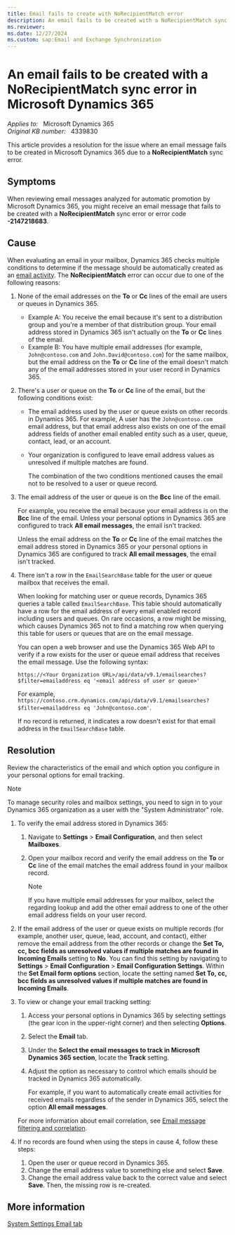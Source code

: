 ```yaml
---
title: Email fails to create with NoRecipientMatch error
description: An email fails to be created with a NoRecipientMatch sync error in Microsoft Dynamics 365.
ms.reviewer: 
ms.date: 12/27/2024
ms.custom: sap:Email and Exchange Synchronization
---
```

# An email fails to be created with a NoRecipientMatch sync error in Microsoft Dynamics 365

_Applies to:_ &nbsp; Microsoft Dynamics 365  
_Original KB number:_ &nbsp; 4339830

This article provides a resolution for the issue where an email message fails to be created in Microsoft Dynamics 365 due to a **NoRecipientMatch** sync error.

## Symptoms

When reviewing email messages analyzed for automatic promotion by Microsoft Dynamics 365, you might receive an email message that fails to be created with a **NoRecipientMatch** sync error or error code **-2147218683**.

## Cause

When evaluating an email in your mailbox, Dynamics 365 checks multiple conditions to determine if the message should be automatically created as an [email activity](/power-apps/developer/data-platform/email-activity-entities). The **NoRecipientMatch** error can occur due to one of the following reasons:

1. None of the email addresses on the **To** or **Cc** lines of the email are users or queues in Dynamics 365.
   - Example A: You receive the email because it's sent to a distribution group and you're a member of that distribution group. Your email address stored in  Dynamics 365 isn't actually on the **To** or **Cc** lines of the email.
   - Example B: You have multiple email addresses (for example, `John@contoso.com` and `John.David@contoso.com`) for the same mailbox, but the email address on the **To** or **Cc** line of the email doesn't match any of the email addresses stored in your user record in Dynamics 365.

2. There's a user or queue on the **To** or **Cc** line of the email, but the following conditions exist:
   - The email address used by the user or queue exists on other records in Dynamics 365. For example, A user has the `John@contoso.com` email address, but that email address also exists on one of the email address fields of another email enabled entity such as a user, queue, contact, lead, or an account.
   - Your organization is configured to leave email address values as unresolved if multiple matches are found.

     The combination of the two conditions mentioned causes the email not to be resolved to a user or queue record.

3. The email address of the user or queue is on the **Bcc** line of the email.

   For example, you receive the email because your email address is on the **Bcc** line of the email. Unless your personal options in Dynamics 365 are configured to track **All email messages**, the email isn't tracked.

   Unless the email address on the **To** or **Cc** line of the email matches the email address stored in Dynamics 365 or your personal options in Dynamics 365 are configured to track **All email messages**, the email isn't tracked.

4. There isn't a row in the `EmailSearchBase` table for the user or queue mailbox that receives the email.

   When looking for matching user or queue records, Dynamics 365 queries a table called `EmailSearchBase`. This table should automatically have a row for the email address of every email enabled record including users and queues. On rare occasions, a row might be missing, which causes Dynamics 365 not to find a matching row when querying this table for users or queues that are on the email message.

   You can open a web browser and use the Dynamics 365 Web API to verify if a row exists for the user or queue email address that receives the email message. Use the following syntax:

   `https://<Your Organization URL>/api/data/v9.1/emailsearches?$filter=emailaddress eq '<email address of user or queue>'`

   For example, `https://contoso.crm.dynamics.com/api/data/v9.1/emailsearches?$filter=emailaddress eq 'John@contoso.com'`.

   If no record is returned, it indicates a row doesn't exist for that email address in the `EmailSearchBase` table.

## Resolution

Review the characteristics of the email and which option you configure in your personal options for email tracking.

> [!NOTE]
> To manage security roles and mailbox settings, you need to sign in to your Dynamics 365 organization as a user with the "System Administrator" role.

1. To verify the email address stored in Dynamics 365:

   1. Navigate to **Settings** > **Email Configuration**, and then select **Mailboxes**.
   2. Open your mailbox record and verify the email address on the **To** or **Cc** line of the email matches the email address found in your mailbox record.

      > [!NOTE]
      > If you have multiple email addresses for your mailbox, select the regarding lookup and add the other email address to one of the other email address fields on your user record.

2. If the email address of the user or queue exists on multiple records (for example, another user, queue, lead, account, and contact), either remove the email address from the other records or change the **Set To, cc, bcc fields as unresolved values if multiple matches are found in Incoming Emails** setting to **No**. You can find this setting by navigating to **Settings** > **Email Configuration** > **Email Configuration Settings**. Within the **Set Email form options** section, locate the setting named **Set To, cc, bcc fields as unresolved values if multiple matches are found in Incoming Emails**.

3. To view or change your email tracking setting:

    1. Access your personal options in Dynamics 365 by selecting settings (the gear icon in the upper-right corner) and then selecting **Options**.
    2. Select the **Email** tab.
    3. Under the **Select the email messages to track in Microsoft Dynamics 365 section**, locate the **Track** setting.
    4. Adjust the option as necessary to control which emails should be tracked in Dynamics 365 automatically.

       For example, if you want to automatically create email activities for received emails regardless of the sender in Dynamics 365, select the option **All email messages**.

   For more information about email correlation, see [Email message filtering and correlation](/previous-versions/dynamicscrm-2016/administering-dynamics-365/hh699705(v=crm.8)).

4. If no records are found when using the steps in cause 4, follow these steps:

    1. Open the user or queue record in Dynamics 365.
    2. Change the email address value to something else and select **Save**.
    3. Change the email address value back to the correct value and select **Save**. Then, the missing row is re-created.

## More information

[System Settings Email tab](/power-platform/admin/system-settings-dialog-box-email-tab)
